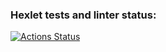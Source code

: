 ### Hexlet tests and linter status:
[![Actions Status](https://github.com/ichbinhamster/layout-designer-positioning-project-56/workflows/hexlet-check/badge.svg)](https://github.com/ichbinhamster/layout-designer-positioning-project-56/actions)